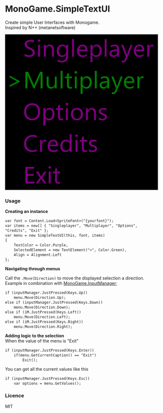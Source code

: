 # MonoGame.SimpleTextUI

Create simple User Interfaces with Monogame.  
Inspired by N++ (metanetsoftware)

![](img/SimpleMenu.png)

### Usage

**Creating an instance**

    var font = Content.Load<SpriteFont>("{yourfont}");
    var items = new[] { "Singleplayer", "Multiplayer", "Options", "Credits", "Exit" };
    var menu = new SimpleTextUI(this, font, items)
    {
        TextColor = Color.Purple,
        SelectedElement = new TextElement(">", Color.Green),
        Align = Alignment.Left
    };

**Navigating through menus**

Call the `.Move(Direction)` to move the displayed selection a direction.  
Example in combination with [MonoGame.InputManager](https://github.com/A1rPun/MonoGame.InputManager);


    if (inputManager.JustPressed(Keys.Up))
        menu.Move(Direction.Up);
    else if (inputManager.JustPressed(Keys.Down))
        menu.Move(Direction.Down);
    else if (iM.JustPressed(Keys.Left))
        menu.Move(Direction.Left);
    else if (iM.JustPressed(Keys.Right))
        menu.Move(Direction.Right);

**Adding logic to the selection**  
When the value of the menu is "Exit"

    if (inputManager.JustPressed(Keys.Enter))
        if(menu.GetCurrentCaption() == "Exit")
            Exit();

You can get all the current values like this

    if (inputManager.JustPressed(Keys.Esc))
        var options = menu.GetValues();

### Licence
MIT
